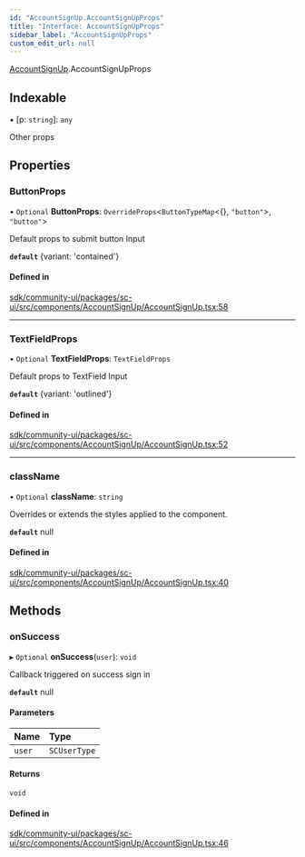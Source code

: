```yaml
---
id: "AccountSignUp.AccountSignUpProps"
title: "Interface: AccountSignUpProps"
sidebar_label: "AccountSignUpProps"
custom_edit_url: null
---
```


[AccountSignUp](../modules/AccountSignUp.md).AccountSignUpProps

## Indexable

▪ [p: `string`]: `any`

Other props

## Properties

### ButtonProps

• `Optional` **ButtonProps**: `OverrideProps`<`ButtonTypeMap`<{}, ``"button"``\>, ``"button"``\>

Default props to submit button Input

**`default`** {variant: 'contained'}

#### Defined in

[sdk/community-ui/packages/sc-ui/src/components/AccountSignUp/AccountSignUp.tsx:58](https://github.com/selfcommunity/community-ui/blob/a7bfc2b/packages/sc-ui/src/components/AccountSignUp/AccountSignUp.tsx#L58)

___

### TextFieldProps

• `Optional` **TextFieldProps**: `TextFieldProps`

Default props to TextField Input

**`default`** {variant: 'outlined'}

#### Defined in

[sdk/community-ui/packages/sc-ui/src/components/AccountSignUp/AccountSignUp.tsx:52](https://github.com/selfcommunity/community-ui/blob/a7bfc2b/packages/sc-ui/src/components/AccountSignUp/AccountSignUp.tsx#L52)

___

### className

• `Optional` **className**: `string`

Overrides or extends the styles applied to the component.

**`default`** null

#### Defined in

[sdk/community-ui/packages/sc-ui/src/components/AccountSignUp/AccountSignUp.tsx:40](https://github.com/selfcommunity/community-ui/blob/a7bfc2b/packages/sc-ui/src/components/AccountSignUp/AccountSignUp.tsx#L40)

## Methods

### onSuccess

▸ `Optional` **onSuccess**(`user`): `void`

Callback triggered on success sign in

**`default`** null

#### Parameters

| Name | Type |
| :------ | :------ |
| `user` | `SCUserType` |

#### Returns

`void`

#### Defined in

[sdk/community-ui/packages/sc-ui/src/components/AccountSignUp/AccountSignUp.tsx:46](https://github.com/selfcommunity/community-ui/blob/a7bfc2b/packages/sc-ui/src/components/AccountSignUp/AccountSignUp.tsx#L46)
